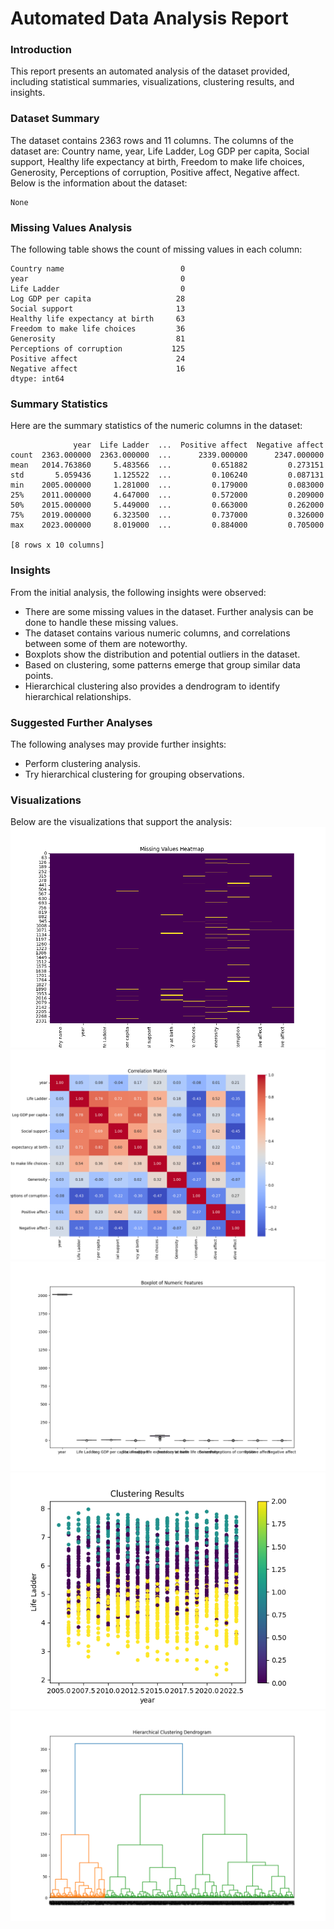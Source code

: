 # Automated Data Analysis Report

### Introduction
This report presents an automated analysis of the dataset provided, including statistical summaries, visualizations, clustering results, and insights.

### Dataset Summary
The dataset contains 2363 rows and 11 columns.
The columns of the dataset are: Country name, year, Life Ladder, Log GDP per capita, Social support, Healthy life expectancy at birth, Freedom to make life choices, Generosity, Perceptions of corruption, Positive affect, Negative affect.
Below is the information about the dataset:
```
None
```

### Missing Values Analysis
The following table shows the count of missing values in each column:
```
Country name                          0
year                                  0
Life Ladder                           0
Log GDP per capita                   28
Social support                       13
Healthy life expectancy at birth     63
Freedom to make life choices         36
Generosity                           81
Perceptions of corruption           125
Positive affect                      24
Negative affect                      16
dtype: int64
```
### Summary Statistics
Here are the summary statistics of the numeric columns in the dataset:
```
              year  Life Ladder  ...  Positive affect  Negative affect
count  2363.000000  2363.000000  ...      2339.000000      2347.000000
mean   2014.763860     5.483566  ...         0.651882         0.273151
std       5.059436     1.125522  ...         0.106240         0.087131
min    2005.000000     1.281000  ...         0.179000         0.083000
25%    2011.000000     4.647000  ...         0.572000         0.209000
50%    2015.000000     5.449000  ...         0.663000         0.262000
75%    2019.000000     6.323500  ...         0.737000         0.326000
max    2023.000000     8.019000  ...         0.884000         0.705000

[8 rows x 10 columns]
```
### Insights
From the initial analysis, the following insights were observed:
- There are some missing values in the dataset. Further analysis can be done to handle these missing values.
- The dataset contains various numeric columns, and correlations between some of them are noteworthy.
- Boxplots show the distribution and potential outliers in the dataset.
- Based on clustering, some patterns emerge that group similar data points.
- Hierarchical clustering also provides a dendrogram to identify hierarchical relationships.

### Suggested Further Analyses
The following analyses may provide further insights:
- Perform clustering analysis.
- Try hierarchical clustering for grouping observations.
### Visualizations
Below are the visualizations that support the analysis:
![Chart](missing_values.png)
![Chart](correlation_matrix.png)
![Chart](boxplot.png)
![Clustering Results](clustering_results.png)
![Dendrogram](dendrogram.png)
